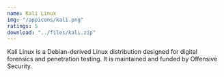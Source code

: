 ```yaml
---
name: Kali Linux
img: "/appicons/kali.png"
ratings: 5
download: "../files/kali.zip"
---
```


Kali Linux is a Debian-derived Linux distribution designed for digital forensics and penetration testing. It is maintained and funded by Offensive Security.
